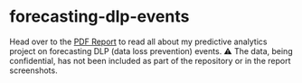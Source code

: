 # forecasting-dlp-events
 
Head over to the [PDF Report](/DLP%20Events%20Forecasting.pdf) to read all about my predictive analytics project on forecasting DLP (data loss prevention) events. :warning: The data, being confidential, has not been included as part of the repository or in the report screenshots. 
